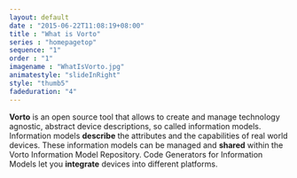 ```yaml
---
layout: default
date : "2015-06-22T11:08:19+08:00"
title : "What is Vorto"
series : "homepagetop"
sequence: "1"
order : "1"
imagename : "WhatIsVorto.jpg"
animatestyle: "slideInRight"
style: "thumb5"
fadeduration: "4"
---
```


<b>Vorto</b> is an open source tool that allows to create and manage technology agnostic, abstract device descriptions, so called information models. Information models <b>describe</b> the attributes and the capabilities of real world devices. These information models can be managed and <b>shared</b> within the Vorto Information Model Repository. Code Generators for Information Models let you <b>integrate</b> devices into different platforms.
	
